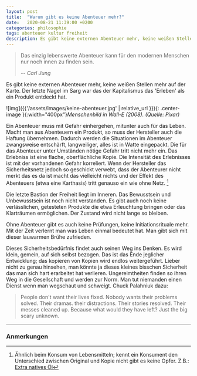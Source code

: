 ```yaml
---
layout: post
title:  "Warum gibt es keine Abenteuer mehr?"
date:   2020-08-21 11:39:00 +0200
categories: philosophie
tags: abenteuer kultur freiheit
description: Es gibt keine externen Abenteuer mehr, keine weißen Stellen mehr auf der Karte. Der letzte Nagel im Sarg war das der Kapitalismus das 'Erleben' als ein Produkt entdeckt hat. 
---
```


> Das einzig lebenswerte Abenteuer kann für den modernen Menschen nur noch innen zu finden sein.
>
> -- <cite>Carl Jung</cite>

Es gibt keine externen Abenteuer mehr, keine weißen Stellen mehr auf der Karte. Der letzte Nagel im Sarg war das der Kapitalismus das 'Erleben' als ein Produkt entdeckt hat. 

![img]({{'/assets/images/keine-abenteuer.jpg' | relative_url }}){: .center-image }{:width="400px"}*Menschenbild in Wall-E (2008). (Quelle: Pixar)*

Ein Abenteuer muss mit Gefahr einhergehen, mitunter auch für das Leben. Macht man aus Abenteuern ein Produkt, so muss der Hersteller auch die Haftung übernehmen. Dadurch werden die Situationen im Abenteuer zwangsweise entschärft, langweiliger, alles ist in Watte eingepackt. Die für das Abenteuer unter Umständen  nötige Gefahr tritt nicht mehr ein. Das Erlebniss ist eine flache, oberflächliche Kopie. Die Intensität des Erlebnisses ist mit der vorhandenen Gefahr korreliert. Wenn der Hersteller das Sicherheitsnetz jedoch so geschickt verwebt, dass der Abenteurer nicht merkt das es da ist macht das vielleicht nichts und der Effekt des Abenteuers (etwa eine Karthasis) tritt genauso ein wie ohne Netz. [^1]

[^1]: Ähnlich beim Konsum von Lebensmitteln; kennt ein Konsument den Unterschied zwischen Original und Kopie nicht gibt es keine Opfer. Z.B.: [Extra natives Öl](https://www.faz.net/aktuell/wirtschaft/wirtschaftspolitik/gepanschtes-olivenoel-ist-die-regel-14111245.html "Extra natives Öl ")

Die letzte Bastion der Freiheit liegt im Inneren. Das Bewusstsein und Unbewusstsein ist noch nicht verstanden. Es gibt auch noch keine verlässlichen, getesteten Produkte die etwa Erleuchtung bringen oder das Klarträumen ermöglichen. Der Zustand wird nicht lange so bleiben. 

Ohne Abenteuer gibt es auch keine Prüfungen, keine Initiationsrituale mehr. Mit der Zeit verlernt man was Leben einmal bedeutet hat. Man gibt sich mit dieser lauwarmen Brühe zufrieden. 

Dieses Sicherheitsbedürfnis findet auch seinen Weg ins Denken. Es wird klein, gemein, auf sich selbst bezogen. Das ist das Ende jeglicher Entwicklung; das kopieren von Kopien wird endlos weitergeführt. Lieber nicht zu genau hinsehen, man könnte ja dieses kleines bisschen Sicherheit das man sich hart erarbeitet hat verlieren. Ungereimtheiten finden so ihren Weg in die Gesellschaft und werden zur Norm. Man tut niemanden einen Dienst wenn man wegschaut und schweigt. Chuck Palahniuk dazu:
>People don't want their lives fixed. Nobody wants their problems solved. Their dramas. their distractions. Their stories resolved. Their messes cleaned up. Because what would they have left? Just the big scary unknown.

------------------------
### Anmerkungen

